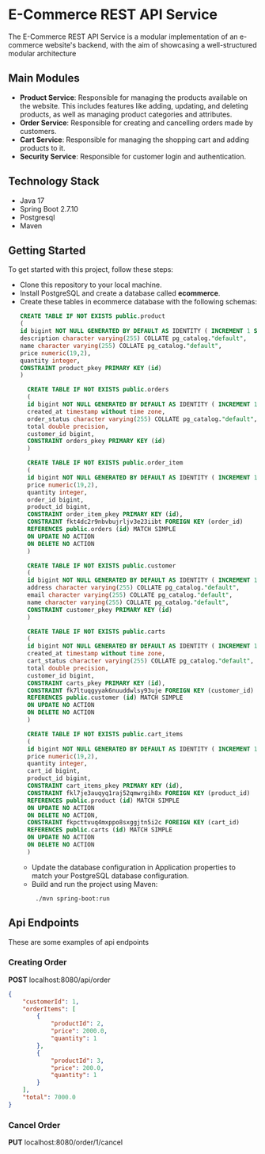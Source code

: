 # E-Commerce REST API Service 
The E-Commerce REST API Service is a modular implementation of an e-commerce website's backend, with the aim of showcasing a well-structured modular architecture

## Main Modules
- **Product Service**: Responsible for managing the products available on the website. This includes features like adding, updating, and deleting products, as well as managing product categories and attributes.
- **Order Service**: Responsible for creating and cancelling orders made by customers.
- **Cart Service**: Responsible for managing the shopping cart and adding products to it.
- **Security Service**: Responsible for customer login and authentication.

## Technology Stack
- Java 17
- Spring Boot 2.7.10
- Postgresql
- Maven

## Getting Started
To get started with this project, follow these steps:
- Clone this repository to your local machine.
- Install PostgreSQL and create a database called **ecommerce**.
- Create these tables in ecommerce database with the following schemas:
    ```sql
    CREATE TABLE IF NOT EXISTS public.product
    (
    id bigint NOT NULL GENERATED BY DEFAULT AS IDENTITY ( INCREMENT 1 START 1 MINVALUE 1 MAXVALUE 9223372036854775807 CACHE 1 ),
    description character varying(255) COLLATE pg_catalog."default",
    name character varying(255) COLLATE pg_catalog."default",
    price numeric(19,2),
    quantity integer,
    CONSTRAINT product_pkey PRIMARY KEY (id)
    )
    ```
  ```sql
    CREATE TABLE IF NOT EXISTS public.orders
    (
    id bigint NOT NULL GENERATED BY DEFAULT AS IDENTITY ( INCREMENT 1 START 1 MINVALUE 1 MAXVALUE 9223372036854775807 CACHE 1 ),
    created_at timestamp without time zone,
    order_status character varying(255) COLLATE pg_catalog."default",
    total double precision,
    customer_id bigint,
    CONSTRAINT orders_pkey PRIMARY KEY (id)
    )
  ```
  ```sql
    CREATE TABLE IF NOT EXISTS public.order_item
    (
    id bigint NOT NULL GENERATED BY DEFAULT AS IDENTITY ( INCREMENT 1 START 1 MINVALUE 1 MAXVALUE 9223372036854775807 CACHE 1 ),
    price numeric(19,2),
    quantity integer,
    order_id bigint,
    product_id bigint,
    CONSTRAINT order_item_pkey PRIMARY KEY (id),
    CONSTRAINT fkt4dc2r9nbvbujrljv3e23iibt FOREIGN KEY (order_id)
    REFERENCES public.orders (id) MATCH SIMPLE
    ON UPDATE NO ACTION
    ON DELETE NO ACTION
    )
  ```
  ```sql
    CREATE TABLE IF NOT EXISTS public.customer
    (
    id bigint NOT NULL GENERATED BY DEFAULT AS IDENTITY ( INCREMENT 1 START 1 MINVALUE 1 MAXVALUE 9223372036854775807 CACHE 1 ),
    address character varying(255) COLLATE pg_catalog."default",
    email character varying(255) COLLATE pg_catalog."default",
    name character varying(255) COLLATE pg_catalog."default",
    CONSTRAINT customer_pkey PRIMARY KEY (id)
    )
  ```
  ```sql
    CREATE TABLE IF NOT EXISTS public.carts
    (
    id bigint NOT NULL GENERATED BY DEFAULT AS IDENTITY ( INCREMENT 1 START 1 MINVALUE 1 MAXVALUE 9223372036854775807 CACHE 1 ),
    created_at timestamp without time zone,
    cart_status character varying(255) COLLATE pg_catalog."default",
    total double precision,
    customer_id bigint,
    CONSTRAINT carts_pkey PRIMARY KEY (id),
    CONSTRAINT fk7ltuqgyyak6nuuddwlsy93uje FOREIGN KEY (customer_id)
    REFERENCES public.customer (id) MATCH SIMPLE
    ON UPDATE NO ACTION
    ON DELETE NO ACTION
    )
  ```
  ```sql
    CREATE TABLE IF NOT EXISTS public.cart_items
    (
    id bigint NOT NULL GENERATED BY DEFAULT AS IDENTITY ( INCREMENT 1 START 1 MINVALUE 1 MAXVALUE 9223372036854775807 CACHE 1 ),
    price numeric(19,2),
    quantity integer,
    cart_id bigint,
    product_id bigint,
    CONSTRAINT cart_items_pkey PRIMARY KEY (id),
    CONSTRAINT fkl7je3auqyq1raj52qmwrgih8x FOREIGN KEY (product_id)
    REFERENCES public.product (id) MATCH SIMPLE
    ON UPDATE NO ACTION
    ON DELETE NO ACTION,
    CONSTRAINT fkpcttvuq4mxppo8sxggjtn5i2c FOREIGN KEY (cart_id)
    REFERENCES public.carts (id) MATCH SIMPLE
    ON UPDATE NO ACTION
    ON DELETE NO ACTION
    )
  ```
  - Update the database configuration in Application properties to match your PostgreSQL database configuration.
  - Build and run the project using Maven:
     ```shell
      ./mvn spring-boot:run
     ```
 ## Api Endpoints
 These are some examples of api endpoints

### Creating Order
 **POST** localhost:8080/api/order
```json
{
    "customerId": 1,
    "orderItems": [
        {
            "productId": 2,
            "price": 2000.0,
            "quantity": 1
        },
        {
            "productId": 3,
            "price": 200.0,
            "quantity": 1
        }
    ],
    "total": 7000.0
}  
```
### Cancel Order
**PUT** localhost:8080/order/1/cancel

 

